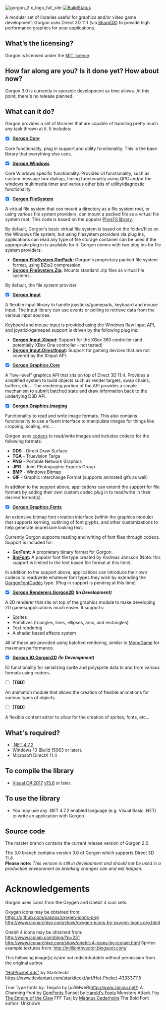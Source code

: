 ![gorgon_2 x_logo_full_site](https://cloud.githubusercontent.com/assets/9710137/23449195/86a8701c-fe12-11e6-9079-c4a8997bd311.png) [![BuildStatus](https://ci.appveyor.com/api/projects/status/7bwgi85435urivwu/branch/master?svg=true)](https://ci.appveyor.com/project/Tape-Worm/gorgon/)

A modular set of libraries useful for graphics and/or video game development.  Gorgon uses Direct 3D 11.1 (via [SharpDX](http://sharpdx.org)) to provide high performance graphics for your applications.

What’s the licensing? 
-------------------------------------------------

Gorgon is licensed under the [MIT license](http://opensource.org/licenses/MIT).

How far along are you?  Is it done yet?  How about now?
-------------------------------------------------------

Gorgon 3.0 is currently in sporadic development as time allows. At this point, there's no release planned.

What can it do?
---------------

Gorgon provides a set of libraries that are capable of handling pretty much any task thrown at it.  It includes:
  - [x] __[Gorgon.Core](Gorgon/Gorgon.Core)__
  
  Core functionality, plug in support and utility functionality. This is the base library that everything else uses.
  
  - [x] __[Gorgon.Windows](Gorgon/Gorgon.Windows)__
  
  Core Windows specific functionality. Provides UI functionality, such as custom message box dialogs, timing functionality using QPC and/or the windows multimedia timer and various other bits of utility/diagnostic functionality. 
  
  - [x] __[Gorgon.FileSystem](Gorgon/Gorgon.FileSystem)__ 
  
  A virtual file system that can mount a directory as a file system root, or using various file system providers, can mount a packed file as a virtual file system root.  This code is based on the popular [PhysFS library](http://icculus.org/physfs/).
  
  By default, Gorgon's basic virtual file system is based on the folder/files on the Windows file system, but using filesystem providers via plug ins, applications can read any type of file storage container can be used if the appropriate plug in is available for it. Gorgon comes with two plug ins for file system providers:
   * __[Gorgon.FileSystem.GorPack](PlugIns/Gorgon.FileSystem.GorPack):__ Gorgon's proprietary packed file system format, using BZip2 compression.
   * __[Gorgon.FileSystem.Zip](PlugIns/Gorgon.FileSystem.Zip):__ Mounts standard .zip files as virtual file systems.
  
  By default, the file system provider
  
  - [x] __[Gorgon.Input](Gorgon/Gorgon.Input)__ 
  
  A flexible input library to handle joysticks/gamepads, keyboard and mouse input. The input library can use events or polling to retrieve data from the various input sources. 
 
 Keyboard and mouse input is provided using the Windows Raw Input API, and joystick/gamepad support is driven by the following plug ins:
 * __[Gorgon.Input.XInput](PlugIns/Gorgon.Input.XInput):__ Support for the XBox 360 controller (and potentially XBox One controller - not tested)
 * __[Gorgon.Input.DirectInput](PlugIns/Gorgon.Input.DirectInput):__ Support for gaming devices that are not covered by the XInput API.
      
  - [x] __[Gorgon.Graphics.Core](Gorgon/Gorgon.Graphics.Core)__ 
  
  A "low-level" graphics API that sits on top of Direct 3D 11.4. Provides a simplified system to build objects such as render targets, swap chains, buffers, etc... The rendering portion of the API provides a simple mechanism to submit batched state and draw information back to the underlying D3D API.
  
  - [x] __[Gorgon.Graphics.Imaging](Gorgon/Gorgon.Graphics.Imaging)__ 
  
  Functionality to read and write image formats. This also contains functionality to use a fluent interface to manipulate images for things like cropping, scaling, etc... 
  
  Gorgon uses [codecs](https://github.com/Tape-Worm/Gorgon/blob/3.0/Gorgon/Gorgon.Graphics.Imaging/Codecs) to read/write images and includes codecs for the following formats:
   * __DDS__ - Direct Draw Surface
   * __TGA__ - Truevision Targa
   * __PNG__ - Portable Network Graphics
   * __JPG__ - Joint Photographic Experts Group
   * __BMP__ - Windows Bitmap
   * __GIF__ - Graphic Interchange Format (supports animated gifs as well)

   In additon to the support above, applications can extend the support for file formats by adding their own custom codec plug in to read/write in their desired format(s).
  
  - [x] __[Gorgon.Graphics.Fonts](Gorgon/Gorgon.Graphics.Fonts)__ 
  
  An extensive bitmap font creation interface (within the graphics module) that supports kerning, outlining of font glyphs, and other customizations to help generate impressive looking text.
  
  Currently Gorgon supports reading and writing of font files through codecs. Support is included for:
   * __GorFont:__ A proprietary binary format for Gorgon.
   * __[BmFont](http://www.angelcode.com/products/bmfont/):__ A popular font file type created by Andreas Jönsson (Note: this support is limited to the text based file format at this time). 

  In addition to the support above, applications can introduce their own codecs to read/write whatever font types they wish by extending the [GorgonFontCodec](Gorgon/Gorgon.Graphics.Fonts/Codecs/GorgonFontCodec.cs) type. (Plug in support is pending at this time)
  
  - [x] __[Gorgon.Renderers.Gorgon2D](Gorgon/Gorgon.Renderers/Gorgon2D)__ _**(In Development)**_
  
  A 2D renderer that sits on top of the graphics module to make developing 2D games/applications much easier. It supports:
   * Sprites
   * Primitives (triangles, lines, ellipses, arcs, and rectangles)
   * Text rendering
   * A shader based effects system
  
  All of these are provided using batched rendering, similar to [MonoGame](http://www.monogame.net/) for maximum performance.   
  
  - [x] __[Gorgon.IO.Gorgon2D](Gorgon/Gorgon.Renderers/IO.Gorgon2D)__ _**(In Development)**_
  
  IO functionality for serializing sprite and polysprite data to and from various formats using codecs.

  - [ ] __[TBD]__ 
  
  An animation module that allows the creation of flexible animations for various types of objects.
  
  - [ ] __[TBD]__ 
  
  A flexible content editor to allow for the creation of sprites, fonts, etc...  

What's required?
----------------

  * [.NET 4.7.2](https://www.microsoft.com/net/download/dotnet-framework-runtime)
  * Windows 10 (Build 15063 or later).
  * Microsoft DirectX 11.4

To compile the library
----------------------

  * [Visual C# 2017](https://www.microsoft.com/en-us/store/b/visualstudio) [v15.8](https://docs.microsoft.com/en-us/visualstudio/releasenotes/vs2017-relnotes#whats-new-in-158) or later. 

To use the library
------------------

  * You may use any .NET 4.7.2 enabled language (e.g. Visual Basic .NET) to write an application with Gorgon.

Source code
-----------

The master branch contains the current release version of Gorgon 2.0.  

The 3.0 branch contains version 3.0 of Gorgon which supports Direct 3D 11.4.  
**Please note:** *This version is still in development and should not be used in a production environment as breaking changes can and will happen.*

Acknowledgements
================

Gorgon uses icons from the Oxygen and Onebit 4 icon sets.

Oxygen icons may be obtained from:  
https://github.com/pasnox/oxygen-icons-png  
http://www.iconarchive.com/show/oxygen-icons-by-oxygen-icons.org.html  

Onebit 4 icons may be obtained from:  
http://www.icojam.com/blog/?p=231  
http://www.iconarchive.com/show/onebit-4-icons-by-icojam.html
Sprites example textures from:
http://millionthvector.blogspot.com/

This following image(s) is/are not redistributable without permission from the original author.

["HotPocket.dds"](Resources/Textures/HotPocket.DDS) by Starkiteckt 
https://www.deviantart.com/starkiteckt/art/Hot-Pocket-433337115

True Type fonts by:
Tequila	by [uZiMweB(http://www.zimina.net/)
A Charming Font	by [GemFonts](http://www.moorstation.org/typoasis/designers/gemnew/)
Sunset by [Harold's Fonts](http://haroldsfonts.com/)
Monsters Attack ! by [The Empire of the Claw](http://www.empire-of-the-claw.com/)
FFF Tusj by [Magnus Cederholm](http://www.formfett.net/)
The Bold Font author: Unknown